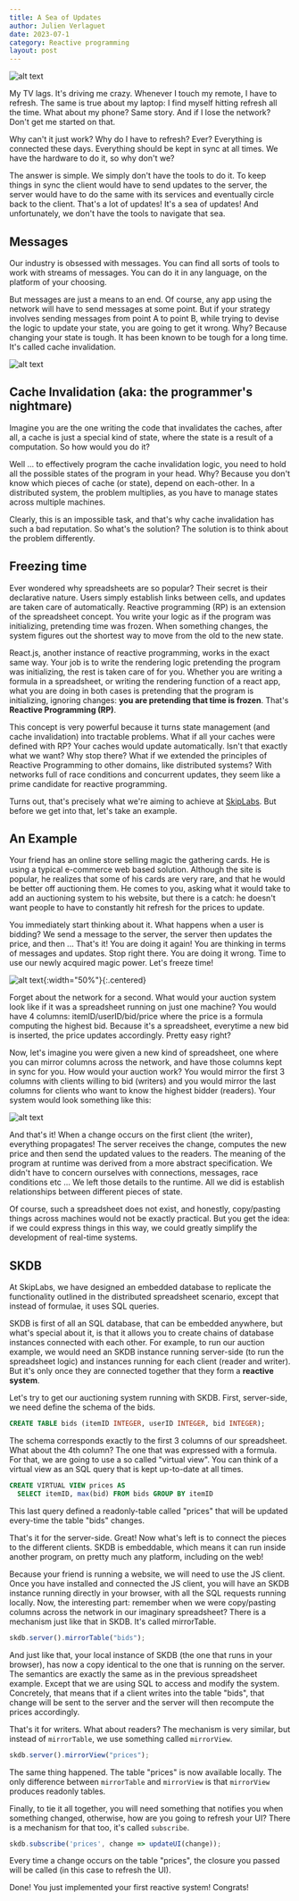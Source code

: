 ```yaml
---
title: A Sea of Updates
author: Julien Verlaguet
date: 2023-07-1
category: Reactive programming
layout: post
---
```


![alt text](../img/lostocean.png)

My TV lags. It's driving me crazy. Whenever I touch my remote, I have
to refresh. The same is true about my laptop: I find myself hitting
refresh all the time. What about my phone? Same story. And if I lose
the network? Don't get me started on that.

Why can't it just work? Why do I have to refresh? Ever? Everything is
connected these days. Everything should be kept in sync at all times.
We have the hardware to do it, so why don't we?

The answer is simple. We simply don't have the tools to do it. To keep
things in sync the client would have to send updates to the server,
the server would have to do the same with its services and eventually
circle back to the client. That's a lot of updates! It's a sea of
updates! And unfortunately, we don't have the tools to navigate that
sea.

## Messages

Our industry is obsessed with messages. You can find all sorts of
tools to work with streams of messages. You can do it in any language,
on the platform of your choosing.

But messages are just a means to an end. Of course, any app using the
network will have to send messages at some point. But if your strategy
involves sending messages from point A to point B, while trying to
devise the logic to update your state, you are going to get it
wrong. Why?  Because changing your state is tough. It has been known
to be tough for a long time. It's called cache invalidation.

![alt text](../img/ABCache.png)

## Cache Invalidation (aka: the programmer's nightmare)

Imagine you are the one writing the code that invalidates the caches,
after all, a cache is just a special kind of state, where the state is
a result of a computation. So how would you do it?

Well ... to effectively program the cache invalidation logic, you need
to hold all the possible states of the program in your head. Why?
Because you don't know which pieces of cache (or state), depend on
each-other. In a distributed system, the problem multiplies, as you
have to manage states across multiple machines.

Clearly, this is an impossible task, and that's why cache invalidation
has such a bad reputation. So what's the solution? The solution is to
think about the problem differently.

## Freezing time

Ever wondered why spreadsheets are so popular? Their secret is their
declarative nature. Users simply establish links between cells, and
updates are taken care of automatically. Reactive programming (RP) is
an extension of the spreadsheet concept. You write your logic as if
the program was initializing, pretending time was frozen. When
something changes, the system figures out the shortest way to move
from the old to the new state.

React.js, another instance of reactive programming, works in the exact
same way. Your job is to write the rendering logic pretending the
program was initializing, the rest is taken care of for you. Whether
you are writing a formula in a spreadsheet, or writing the rendering
function of a react app, what you are doing in both cases is
pretending that the program is initializing, ignoring changes: **you
are pretending that time is frozen**. That's **Reactive Programming
(RP)**.

This concept is very powerful because it turns state management (and
cache invalidation) into tractable problems. What if all your caches
were defined with RP? Your caches would update automatically. Isn't
that exactly what we want?  Why stop there?  What if we extended the
principles of Reactive Programming to other domains, like distributed
systems? With networks full of race conditions and concurrent updates,
they seem like a prime candidate for reactive programming.

Turns out, that's precisely what we're aiming to achieve at
[SkipLabs](https://skiplabs.io/). But before we get into that, let's
take an example.

## An Example

Your friend has an online store selling magic the gathering cards. He
is using a typical e-commerce web based solution. Although the site is
popular, he realizes that some of his cards are very rare, and that he
would be better off auctioning them. He comes to you, asking what
it would take to add an auctioning system to his website, but there is
a catch: he doesn't want people to have to constantly hit refresh for
the prices to update.

You immediately start thinking about it. What happens when a user is
bidding? We send a message to the server, the server then updates the
price, and then ... That's it! You are doing it again! You are
thinking in terms of messages and updates. Stop right there. You are
doing it wrong. Time to use our newly acquired magic power. Let's
freeze time!

![alt text](../img/magic_card.png){:width="50%"}{:.centered}

Forget about the network for a second. What would your auction system
look like if it was a spreadsheet running on just one machine?  You
would have 4 columns: itemID/userID/bid/price where the price is a
formula computing the highest bid. Because it's a spreadsheet,
everytime a new bid is inserted, the price updates accordingly. Pretty
easy right?

Now, let's imagine you were given a new kind of spreadsheet, one where
you can mirror columns across the network, and have those columns kept
in sync for you. How would your auction work? You would mirror the
first 3 columns with clients willing to bid (writers) and you would
mirror the last columns for clients who want to know the highest
bidder (readers). Your system would look something like this:

![alt text](../img/auction_spreadsheet.png)

And that's it! When a change occurs on the first client (the writer),
everything propagates! The server receives the change, computes the
new price and then send the updated values to the readers. The meaning
of the program at runtime was derived from a more abstract
specification. We didn't have to concern ourselves with connections,
messages, race conditions etc ... We left those details to the
runtime. All we did is establish relationships between different
pieces of state.

 Of course, such a spreadsheet does not exist, and honestly, copy/pasting
things across machines would not be exactly practical. But you get the
idea: if we could express things in this way, we could greatly
simplify the development of real-time systems.

## SKDB

At SkipLabs, we have designed an embedded database to replicate the
functionality outlined in the distributed spreadsheet scenario, except
that instead of formulae, it uses SQL queries.

SKDB is first of all an SQL database, that can be embedded anywhere,
but what's special about it, is that it allows you to create chains of
database instances connected with each other. For example, to run our
auction example, we would need an SKDB instance running server-side
(to run the spreadsheet logic) and instances running for each client
(reader and writer). But it's only once they are connected together
that they form a **reactive system**.

Let's try to get our auctioning system running with SKDB. First,
server-side, we need define the schema of the bids.

```sql
CREATE TABLE bids (itemID INTEGER, userID INTEGER, bid INTEGER);
```

The schema corresponds exactly to the first 3 columns of our
spreadsheet. What about the 4th column? The one that was expressed
with a formula. For that, we are going to use a so called "virtual
view". You can think of a virtual view as an SQL query that is
kept up-to-date at all times.

```sql
CREATE VIRTUAL VIEW prices AS
  SELECT itemID, max(bid) FROM bids GROUP BY itemID
```

This last query defined a readonly-table called "prices" that will
be updated every-time the table "bids" changes.

That's it for the server-side. Great! Now what's left is to connect
the pieces to the different clients. SKDB is embeddable, which means
it can run inside another program, on pretty much any platform,
including on the web!

Because your friend is running a website, we will need to use the JS
client. Once you have installed and connected the JS client, you will
have an SKDB instance running directly in your browser, with all the
SQL requests running locally. Now, the interesting part: remember when
we were copy/pasting columns across the network in our imaginary
spreadsheet?  There is a mechanism just like that in SKDB. It's called
mirrorTable.

```js
skdb.server().mirrorTable("bids");
```

And just like that, your local instance of SKDB (the one that
runs in your browser), has now a copy identical to the one that is
running on the server. The semantics are exactly the same as in the
previous spreadsheet example. Except that we are using SQL to access
and modify the system. Concretely, that means that if a client writes
into the table "bids", that change will be sent to the server and the
server will then recompute the prices accordingly.

That's it for writers. What about readers? The mechanism is very
similar, but instead of ```mirrorTable```, we use something called ```mirrorView```.

```js
skdb.server().mirrorView("prices");
```

The same thing happened. The table "prices" is now available
locally. The only difference between ```mirrorTable``` and
```mirrorView``` is that ```mirrorView``` produces readonly tables.

Finally, to tie it all together, you will need something that notifies
you when something changed, otherwise, how are you going to refresh
your UI? There is a mechanism for that too, it's called ```subscribe```.

```js
skdb.subscribe('prices', change => updateUI(change));
```

Every time a change occurs on the table "prices", the closure you
passed will be called (in this case to refresh the UI).

Done! You just implemented your first reactive system! Congrats!
